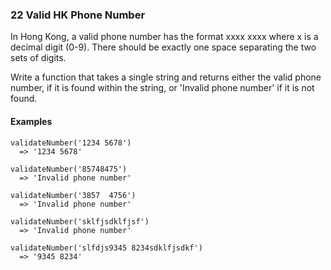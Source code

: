 ### 22 Valid HK Phone Number

In Hong Kong, a valid phone number has the format xxxx xxxx where x is a decimal digit (0-9). There should be exactly one space separating the two sets of digits.

Write a function that takes a single string and returns either the valid phone number, if it is found within the string, or 'Invalid phone number' if it is not found.

#### Examples

```
validateNumber('1234 5678')
  => '1234 5678'
```

```
validateNumber('85748475')
  => 'Invalid phone number'
```

```
validateNumber('3857  4756')
  => 'Invalid phone number'
```

```
validateNumber('sklfjsdklfjsf')
  => 'Invalid phone number'
```

```
validateNumber('slfdjs9345 8234sdklfjsdkf')
  => '9345 8234'
```

